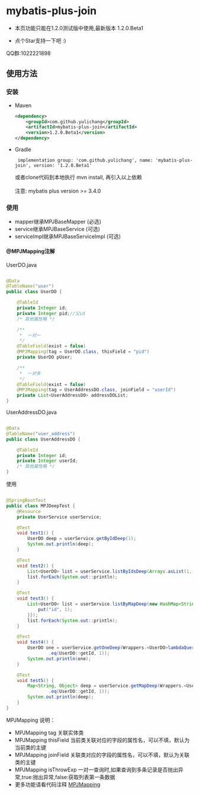 # mybatis-plus-join

* 本页功能只能在1.2.0测试版中使用,最新版本 1.2.0.Beta1

* 点个Star支持一下吧 :)

QQ群:1022221898

## 使用方法

### 安装

- Maven
  ```xml
  <dependency>
      <groupId>com.github.yulichang</groupId>
      <artifactId>mybatis-plus-join</artifactId>
      <version>1.2.0.Beta1</version>
  </dependency>
  ```
- Gradle
  ```
   implementation group: 'com.github.yulichang', name: 'mybatis-plus-join', version: '1.2.0.Beta1'
  ```
  或者clone代码到本地执行 mvn install, 再引入以上依赖  
  <br>
  注意: mybatis plus version >= 3.4.0
  <br>

### 使用

* mapper继承MPJBaseMapper (必选)
* service继承MPJBaseService (可选)
* serviceImpl继承MPJBaseServiceImpl (可选)

#### @MPJMapping注解

UserDO.java

```java

@Data
@TableName("user")
public class UserDO {

    @TableId
    private Integer id;
    private Integer pid;//父id
    /* 其他属性略 */

    /**
     *  一对一
     */
    @TableField(exist = false)
    @MPJMapping(tag = UserDO.class, thisField = "pid")
    private UserDO pUser;

    /**
     *  一对多
     */
    @TableField(exist = false)
    @MPJMapping(tag = UserAddressDO.class, joinField = "userId")
    private List<UserAddressDO> addressDOList;
}
```

UserAddressDO.java

```java

@Data
@TableName("user_address")
public class UserAddressDO {

    @TableId
    private Integer id;
    private Integer userId;
    /* 其他属性略 */
}
```

使用

```java

@SpringBootTest
public class MPJDeepTest {
    @Resource
    private UserService userService;

    @Test
    void test1() {
        UserDO deep = userService.getByIdDeep(1);
        System.out.println(deep);
    }

    @Test
    void test2() {
        List<UserDO> list = userService.listByIdsDeep(Arrays.asList(1, 4));
        list.forEach(System.out::println);
    }

    @Test
    void test3() {
        List<UserDO> list = userService.listByMapDeep(new HashMap<String, Object>() {{
            put("id", 1);
        }});
        list.forEach(System.out::println);
    }

    @Test
    void test4() {
        UserDO one = userService.getOneDeep(Wrappers.<UserDO>lambdaQuery()
                .eq(UserDO::getId, 1));
        System.out.println(one);
    }

    @Test
    void test5() {
        Map<String, Object> deep = userService.getMapDeep(Wrappers.<UserDO>lambdaQuery()
                .eq(UserDO::getId, 1));
        System.out.println(deep);
    }
}
```

MPJMapping 说明：

* MPJMapping tag 关联实体类
* MPJMapping thisField 当前类关联对应的字段的属性名，可以不填，默认为当前类的主键
* MPJMapping joinField 关联类对应的字段的属性名，可以不填，默认为关联类的主键
* MPJMapping isThrowExp 一对一查询时,如果查询到多条记录是否抛出异常,true:抛出异常,false:获取列表第一条数据
* 更多功能请看代码注释 [MPJMapping](https://gitee.com/best_handsome/mybatis-plus-join/blob/master/src/main/java/com/github/yulichang/annotation/MPJMapping.java)




